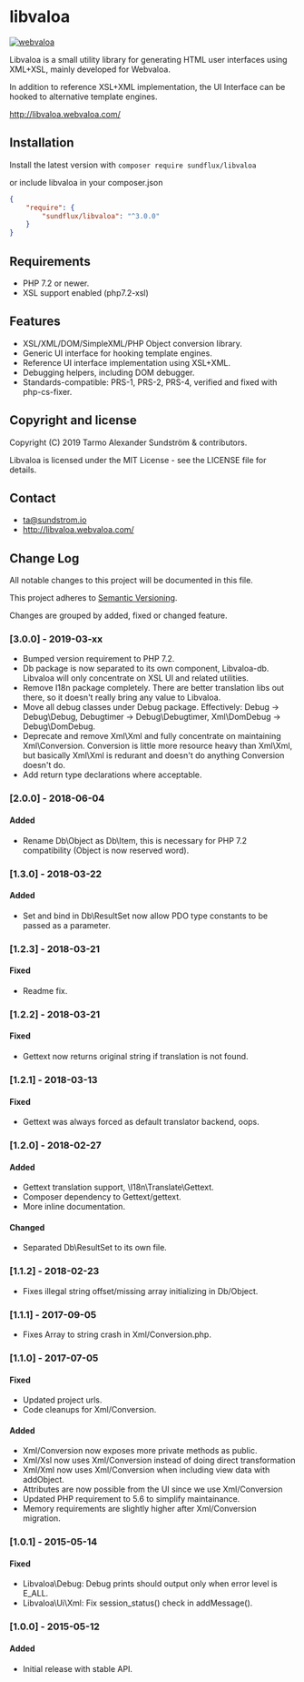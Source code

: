 libvaloa
========

[![webvaloa](https://github.com/sundflux/libvaloa/blob/master/.vendor.png)](https://github.com/sundflux/libvaloa/blob/master/.vendor.png)

Libvaloa is a small utility library for generating HTML user interfaces using XML+XSL, mainly developed for Webvaloa. 

In addition to reference XSL+XML implementation, the UI Interface can be hooked to alternative template engines.

http://libvaloa.webvaloa.com/

## Installation

Install the latest version with `composer require sundflux/libvaloa`

or include libvaloa in your composer.json

```json
{
    "require": {
        "sundflux/libvaloa": "^3.0.0"
    }
}
```

## Requirements

- PHP 7.2 or newer.
- XSL support enabled (php7.2-xsl)

## Features

- XSL/XML/DOM/SimpleXML/PHP Object conversion library.
- Generic UI interface for hooking template engines.
- Reference UI interface implementation using XSL+XML.
- Debugging helpers, including DOM debugger.
- Standards-compatible: PRS-1, PRS-2, PRS-4, verified and fixed with php-cs-fixer.

## Copyright and license

Copyright (C) 2019 Tarmo Alexander Sundström & contributors.

Libvaloa is licensed under the MIT License - see the LICENSE file for details.

## Contact

- ta@sundstrom.io
- http://libvaloa.webvaloa.com/

## Change Log
All notable changes to this project will be documented in this file.

This project adheres to [Semantic Versioning](http://semver.org/).

Changes are grouped by added, fixed or changed feature.

### [3.0.0] - 2019-03-xx
- Bumped version requirement to PHP 7.2.
- Db package is now separated to its own component, Libvaloa-db. Libvaloa will only concentrate on XSL UI and related utilities.
- Remove I18n package completely. There are better translation libs out there, so it doesn't really bring any value to Libvaloa.
- Move all debug classes under Debug package. Effectively: Debug -> Debug\Debug, Debugtimer -> Debug\Debugtimer, Xml\DomDebug -> Debug\DomDebug.
- Deprecate and remove Xml\Xml and fully concentrate on maintaining Xml\Conversion. Conversion is little more resource heavy than Xml\Xml, but basically Xml\Xml is redurant and doesn't do anything Conversion doesn't do.
- Add return type declarations where acceptable.

### [2.0.0] - 2018-06-04
#### Added
- Rename Db\Object as Db\Item, this is necessary for PHP 7.2 compatibility (Object is now reserved word).

### [1.3.0] - 2018-03-22
#### Added
- Set and bind in Db\ResultSet now allow PDO type constants to be passed as a parameter.

### [1.2.3] - 2018-03-21
#### Fixed
- Readme fix.

### [1.2.2] - 2018-03-21
#### Fixed
- Gettext now returns original string if translation is not found.

### [1.2.1] - 2018-03-13
#### Fixed
- Gettext was always forced as default translator backend, oops.

### [1.2.0] - 2018-02-27
#### Added
- Gettext translation support, \I18n\Translate\Gettext.
- Composer dependency to Gettext/gettext.
- More inline documentation.

#### Changed
- Separated Db\ResultSet to its own file.

### [1.1.2] - 2018-02-23
- Fixes illegal string offset/missing array initializing in Db/Object.

### [1.1.1] - 2017-09-05
- Fixes Array to string crash in Xml/Conversion.php.

### [1.1.0] - 2017-07-05
#### Fixed
- Updated project urls.
- Code cleanups for Xml/Conversion.

#### Added
- Xml/Conversion now exposes more private methods as public.
- Xml/Xsl now uses Xml/Conversion instead of doing direct transformation
- Xml/Xml now uses Xml/Conversion when including view data with addObject. 
- Attributes are now possible from the UI since we use Xml/Conversion
- Updated PHP requirement to 5.6 to simplify maintainance.
- Memory requirements are slightly higher after Xml/Conversion migration.

### [1.0.1] - 2015-05-14
#### Fixed
- Libvaloa\Debug: Debug prints should output only when error level is E_ALL.
- Libvaloa\Ui\Xml: Fix session_status() check in addMessage().

### [1.0.0] - 2015-05-12
#### Added
- Initial release with stable API.

